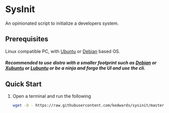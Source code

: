 # SysInit

An opinionated script to initialize a developers system.

## Prerequisites

Linux compatible PC, with [Ubuntu](https://ubuntu.com/) or [Debian](https://www.debian.org/) based OS.

##### Recommended to use distro with a smaller footprint such as [Debian](https://www.debian.org/) or [Xubuntu](https://xubuntu.org/) or [Lubuntu](https://lubuntu.net/) or be a ninja and forgo the UI and use the cli.

## Quick Start

1. Open a terminal and run the following

   ```sh
   wget -O - https://raw.githubusercontent.com/kedwards/sysinit/master/install.sh | sudo bash -s <sudo_password>
   ```
